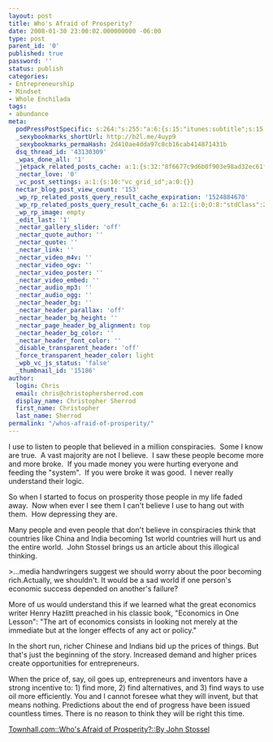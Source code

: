 ```yaml
---
layout: post
title: Who's Afraid of Prosperity?
date: 2008-01-30 23:00:02.000000000 -06:00
type: post
parent_id: '0'
published: true
password: ''
status: publish
categories:
- Entrepreneurship
- Mindset
- Whole Enchilada
tags:
- abundance
meta:
  podPressPostSpecific: s:264:"s:255:"a:6:{s:15:"itunes:subtitle";s:15:"##PostExcerpt##";s:14:"itunes:summary";s:15:"##PostExcerpt##";s:15:"itunes:keywords";s:17:"##WordPressCats##";s:13:"itunes:author";s:10:"##Global##";s:15:"itunes:explicit";s:7:"Default";s:12:"itunes:block";s:7:"Default";}";";
  _sexybookmarks_shortUrl: http://b2l.me/4uyp9
  _sexybookmarks_permaHash: 2d410ae4dda97c8cb16cab414871431b
  dsq_thread_id: '43130309'
  _wpas_done_all: '1'
  _jetpack_related_posts_cache: a:1:{s:32:"8f6677c9d6b0f903e98ad32ec61f8deb";a:2:{s:7:"expires";i:1457626210;s:7:"payload";a:3:{i:0;a:1:{s:2:"id";i:1000;}i:1;a:1:{s:2:"id";i:287;}i:2;a:1:{s:2:"id";i:289;}}}}
  _nectar_love: '0'
  _vc_post_settings: a:1:{s:10:"vc_grid_id";a:0:{}}
  nectar_blog_post_view_count: '153'
  _wp_rp_related_posts_query_result_cache_expiration: '1524884670'
  _wp_rp_related_posts_query_result_cache_6: a:12:{i:0;O:8:"stdClass":2:{s:7:"post_id";s:3:"817";s:5:"score";s:17:"49.69434691105387";}i:1;O:8:"stdClass":2:{s:7:"post_id";s:4:"1483";s:5:"score";s:17:"49.58095622351337";}i:2;O:8:"stdClass":2:{s:7:"post_id";s:3:"297";s:5:"score";s:18:"46.547643865513535";}i:3;O:8:"stdClass":2:{s:7:"post_id";s:3:"242";s:5:"score";s:17:"43.09145295334201";}i:4;O:8:"stdClass":2:{s:7:"post_id";s:3:"411";s:5:"score";s:17:"39.52187135362997";}i:5;O:8:"stdClass":2:{s:7:"post_id";s:4:"2099";s:5:"score";s:18:"39.508551394124375";}i:6;O:8:"stdClass":2:{s:7:"post_id";s:3:"290";s:5:"score";s:18:"38.672463613469155";}i:7;O:8:"stdClass":2:{s:7:"post_id";s:3:"369";s:5:"score";s:18:"38.559072925928646";}i:8;O:8:"stdClass":2:{s:7:"post_id";s:3:"348";s:5:"score";s:18:"38.559072925928646";}i:9;O:8:"stdClass":2:{s:7:"post_id";s:2:"49";s:5:"score";s:18:"38.559072925928646";}i:10;O:8:"stdClass":2:{s:7:"post_id";s:3:"647";s:5:"score";s:17:"35.17742480329284";}i:11;O:8:"stdClass":2:{s:7:"post_id";s:3:"311";s:5:"score";s:17:"35.17742480329284";}}
  _wp_rp_image: empty
  _edit_last: '1'
  _nectar_gallery_slider: 'off'
  _nectar_quote_author: ''
  _nectar_quote: ''
  _nectar_link: ''
  _nectar_video_m4v: ''
  _nectar_video_ogv: ''
  _nectar_video_poster: ''
  _nectar_video_embed: ''
  _nectar_audio_mp3: ''
  _nectar_audio_ogg: ''
  _nectar_header_bg: ''
  _nectar_header_parallax: 'off'
  _nectar_header_bg_height: ''
  _nectar_page_header_bg_alignment: top
  _nectar_header_bg_color: ''
  _nectar_header_font_color: ''
  _disable_transparent_header: 'off'
  _force_transparent_header_color: light
  _wpb_vc_js_status: 'false'
  _thumbnail_id: '15186'
author:
  login: Chris
  email: chris@christophersherrod.com
  display_name: Christopher Sherrod
  first_name: Christopher
  last_name: Sherrod
permalink: "/whos-afraid-of-prosperity/"
---
```

<p>I use to listen to people that believed in a million conspiracies.  Some I know are true.  A vast majority are not I believe.  I saw these people become more and more broke.  If you made money you were hurting everyone and feeding the "system".  If you were broke it was good.  I never really understand their logic.</p>
<p>So when I started to focus on prosperity those people in my life faded away.  Now when ever I see them I can't believe I use to hang out with them.  How depressing they are.</p>
<p>Many people and even people that don't believe in conspiracies think that countries like China and India becoming 1st world countries will hurt us and the entire world.  John Stossel brings us an article about this illogical thinking.</p>
>...media handwringers suggest we should worry about the poor becoming rich.Actually, we shouldn't. It would be a sad world if one person's economic success depended on another's failure?</p>
<p>More of us would understand this if we learned what the great economics writer Henry Hazlitt preached in his classic book, "Economics in One Lesson": "The art of economics consists in looking not merely at the immediate but at the longer effects of any act or policy."</p>
<p>In the short run, richer Chinese and Indians bid up the prices of things. But that's just the beginning of the story. Increased demand and higher prices create opportunities for entrepreneurs.</p>
<p>When the price of, say, oil goes up, entrepreneurs and inventors have a strong incentive to: 1) find more, 2) find alternatives, and 3) find ways to use oil more efficiently. You and I cannot foresee what they will invent, but that means nothing. Predictions about the end of progress have been issued countless times. There is no reason to think they will be right this time.</p></blockquote>
<p><a href="http://www.townhall.com/Columnists/JohnStossel/2008/01/30/whos_afraid_of_prosperity" rel="nofollow">Townhall.com::Who's Afraid of Prosperity?::By John Stossel</a></p>
